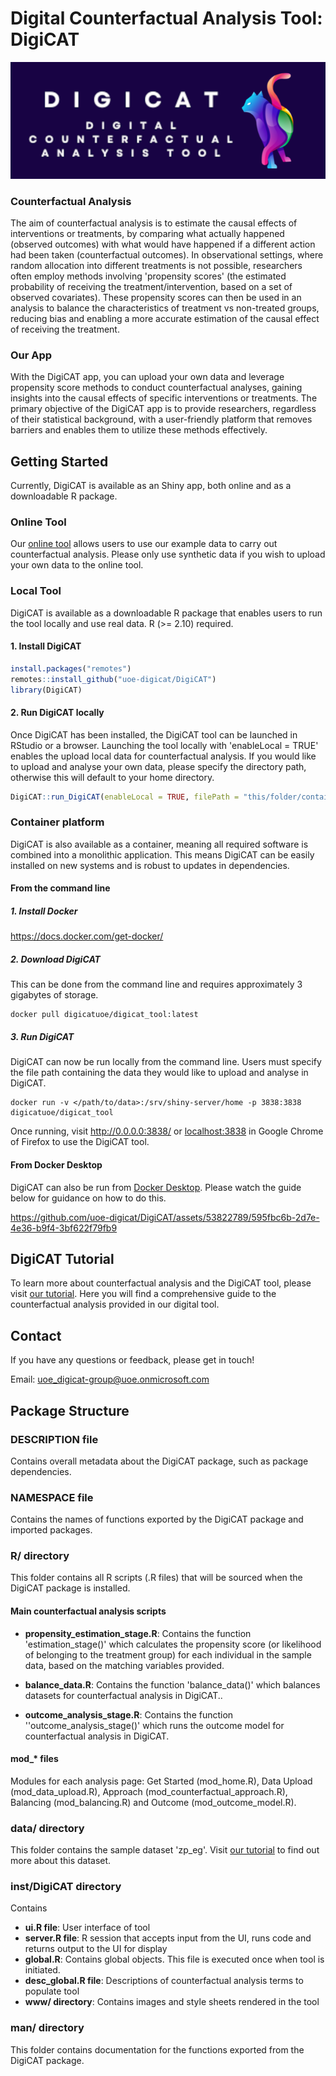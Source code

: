 # Digital Counterfactual Analysis Tool: DigiCAT

<p align="center">

<img src="inst/DigiCAT/www/logos/DigiCAT/digicat6b.png"/>

</p>

### **Counterfactual Analysis**

The aim of counterfactual analysis is to estimate the causal effects of interventions or treatments, by comparing what actually happened (observed outcomes) with what would have happened if a different action had been taken (counterfactual outcomes). In observational settings, where random allocation into different treatments is not possible, researchers often employ methods involving 'propensity scores' (the estimated probability of receiving the treatment/intervention, based on a set of observed covariates). These propensity scores can then be used in an analysis to balance the characteristics of treatment vs non-treated groups, reducing bias and enabling a more accurate estimation of the causal effect of receiving the treatment.

### Our App

With the DigiCAT app, you can upload your own data and leverage propensity score methods to conduct counterfactual analyses, gaining insights into the causal effects of specific interventions or treatments. The primary objective of the DigiCAT app is to provide researchers, regardless of their statistical background, with a user-friendly platform that removes barriers and enables them to utilize these methods effectively.

## Getting Started

Currently, DigiCAT is available as an Shiny app, both online and as a downloadable R package.

### Online Tool

Our [online tool](https://digicatapp.shinyapps.io/DigiCAT/) allows users to use our example data to carry out counterfactual analysis. Please only use synthetic data if you wish to upload your own data to the online tool.

### Local Tool

DigiCAT is available as a downloadable R package that enables users to run the tool locally and use real data. R (\>= 2.10) required.

#### 1. Install DigiCAT

``` r
install.packages("remotes")
remotes::install_github("uoe-digicat/DigiCAT")
library(DigiCAT)
```

#### 2. Run DigiCAT locally

Once DigiCAT has been installed, the DigiCAT tool can be launched in RStudio or a browser. Launching the tool locally with 'enableLocal = TRUE' enables the upload local data for counterfactual analysis. If you would like to upload and analyse your own data, please specify the directory path, otherwise this will default to your home directory.

``` r
DigiCAT::run_DigiCAT(enableLocal = TRUE, filePath = "this/folder/contains/my/data/")
```

### Container platform

DigiCAT is also available as a container, meaning all required software is combined into a monolithic application. This means DigiCAT can be easily installed on new systems and is robust to updates in dependencies.

#### From the command line
##### 1. Install Docker

<https://docs.docker.com/get-docker/>

##### 2. Download DigiCAT

This can be done from the command line and requires approximately 3 gigabytes of storage.

```{bash}
docker pull digicatuoe/digicat_tool:latest
```

##### 3. Run DigiCAT

DigiCAT can now be run locally from the command line. Users must specify the file path containing the data they would like to upload and analyse in DigiCAT.

```{bash}
docker run -v </path/to/data>:/srv/shiny-server/home -p 3838:3838 digicatuoe/digicat_tool
```
Once running, visit <http://0.0.0.0:3838/> or [localhost:3838](http:localhost:3838) in Google Chrome of Firefox to use the DigiCAT tool.

#### From Docker Desktop 

DigiCAT can also be run from [Docker Desktop](https://www.docker.com/products/docker-desktop/). Please watch the guide below for guidance on how to do this.

https://github.com/uoe-digicat/DigiCAT/assets/53822789/595fbc6b-2d7e-4e36-b9f4-3bf622f79fb9

## DigiCAT Tutorial

To learn more about counterfactual analysis and the DigiCAT tool, please visit [our tutorial](https://uoe-digicat.github.io). Here you will find a comprehensive guide to the counterfactual analysis provided in our digital tool.

## Contact

If you have any questions or feedback, please get in touch!

Email: [uoe_digicat-group\@uoe.onmicrosoft.com](mailto:uoe_digicat-group@uoe.onmicrosoft.com)

## Package Structure

### DESCRIPTION file

Contains overall metadata about the DigiCAT package, such as package dependencies.

### NAMESPACE file

Contains the names of functions exported by the DigiCAT package and imported packages.

### R/ directory

This folder contains all R scripts (.R files) that will be sourced when the DigiCAT package is installed.

#### **Main counterfactual analysis scripts**

-   **propensity_estimation_stage.R**: Contains the function 'estimation_stage()' which calculates the propensity score (or likelihood of belonging to the treatment group) for each individual in the sample data, based on the matching variables provided.

-   **balance_data.R**: Contains the function 'balance_data()' which balances datasets for counterfactual analysis in DigiCAT..

-   **outcome_analysis_stage.R**: Contains the function ''outcome_analysis_stage()' which runs the outcome model for counterfactual analysis in DigiCAT.

#### **mod\_\* files**

Modules for each analysis page: Get Started (mod_home.R), Data Upload (mod_data_upload.R), Approach (mod_counterfactual_approach.R), Balancing (mod_balancing.R) and Outcome (mod_outcome_model.R).

### data/ directory

This folder contains the sample dataset 'zp_eg'. Visit [our tutorial](https://uoe-digicat.github.io/02_howto_digicat.html#example-dataset) to find out more about this dataset.

### inst/DigiCAT directory

Contains

-   **ui.R file**: User interface of tool
-   **server.R file**: R session that accepts input from the UI, runs code and returns output to the UI for display
-   **global.R**: Contains global objects. This file is executed once when tool is initiated.
-   **desc_global.R file**: Descriptions of counterfactual analysis terms to populate tool
-   **www/ directory**: Contains images and style sheets rendered in the tool

### man/ directory

This folder contains documentation for the functions exported from the DigiCAT package.
